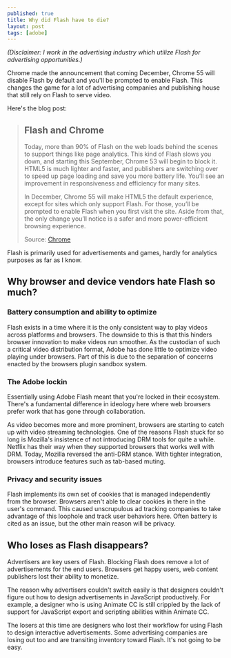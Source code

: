 ```yaml
---
published: true
title: Why did Flash have to die?
layout: post
tags: [adobe]
---
```

*(Disclaimer: I work in the advertising industry which utilize Flash for advertising opportunities.)*

Chrome made the announcement that coming December, Chrome 55 will disable Flash by default and you'll be prompted to enable Flash. This changes the game for a lot of advertising companies and publishing house that still rely on Flash to serve video.

Here's the blog post:

> ## Flash and Chrome
> Today, more than 90% of Flash on the web loads behind the scenes to support things like page analytics. This kind of Flash slows you down, and starting this September, Chrome 53 will begin to block it. HTML5 is much lighter and faster, and publishers are switching over to speed up page loading and save you more battery life. You’ll see an improvement in responsiveness and efficiency for many sites.
>
> In December, Chrome 55 will make HTML5 the default experience, except for sites which only support Flash. For those, you’ll be prompted to enable Flash when you first visit the site. Aside from that, the only change you’ll notice is a safer and more power-efficient browsing experience.
>
> Source: [Chrome](https://chrome.googleblog.com/2016/08/flash-and-chrome.html)

Flash is primarily used for advertisements and games, hardly for analytics purposes as far as I know. 

## Why browser and device vendors hate Flash so much?

### Battery consumption and ability to optimize

Flash exists in a time where it is the only consistent way to play videos across platforms and browsers. The downside to this is that this hinders browser innovation to make videos run smoother. As the custodian of such a critical video distribution format, Adobe has done little to optimize video playing under browsers. Part of this is due to the separation of concerns enacted by the browsers plugin sandbox system.

### The Adobe lockin

Essentially using Adobe Flash meant that you're locked in their ecosystem. There's a fundamental difference in ideology here where web browsers prefer work that has gone through collaboration.

As video becomes more and more prominent, browsers are starting to catch up with video streaming technologies. One of the reasons Flash stuck for so long is Mozilla's insistence of not introducing DRM tools for quite a while. Netflix has their way when they supported browsers that works well with DRM. Today, Mozilla reversed the anti-DRM stance. With tighter integration, browsers introduce features such as tab-based muting.

### Privacy and security issues

Flash implements its own set of cookies that is managed independently from the browser. Browsers aren't able to clear cookies in there in the user's command. This caused unscrupulous ad tracking companies to take advantage of this loophole and track user behaviors here.
Often battery is cited as an issue, but the other main reason will be privacy.

## Who loses as Flash disappears?

Advertisers are key users of Flash. Blocking Flash does remove a lot of advertisements for the end users. Browsers get happy users, web content publishers lost their ability to monetize.

The reason why advertisers couldn't switch easily is that designers couldn't figure out how to design advertisements in JavaScript productively. For example, a designer who is using Animate CC is still crippled by the lack of support for JavaScript export and scripting abilities within Animate CC.

The losers at this time are designers who lost their workflow for using Flash to design interactive advertisements. Some advertising companies are losing out too and are transiting inventory toward Flash. It's not going to be easy.